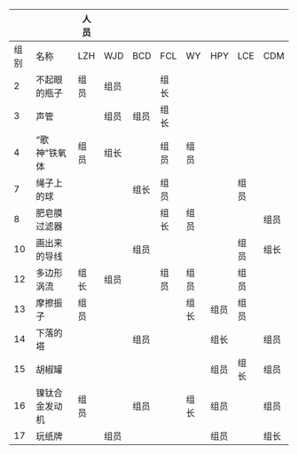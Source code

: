 |      |                | 人员 |      |      |      |      |      |      |      |
| ---- | -------------- | ---- | ---- | ---- | ---- | ---- | ---- | ---- | ---- |
| 组别 | 名称           | LZH  | WJD  | BCD  | FCL  | WY   | HPY  | LCE  | CDM  |
| 2    | 不起眼的瓶子   | 组员 | 组员 |      | 组长 |      |      |      |      |
| 3    | 声管           |      | 组员 | 组员 | 组长 |      |      |      |      |
| 4    | “歌神”铁氧体   | 组员 | 组长 |      | 组员 | 组员 |      |      |      |
| 7    | 绳子上的球     |      |      | 组长 | 组员 |      |      | 组员 |      |
| 8    | 肥皂膜过滤器   |      |      |      | 组长 | 组员 |      |      | 组员 |
| 10   | 画出来的导线   |      |      | 组员 |      |      |      | 组员 | 组长 |
| 12   | 多边形涡流     | 组长 | 组员 |      | 组员 | 组员 |      | 组员 |      |
| 13   | 摩擦振子       | 组员 |      |      |      | 组长 | 组员 | 组员 |      |
| 14   | 下落的塔       |      |      | 组员 |      |      | 组长 |      | 组员 |
| 15   | 胡椒罐         |      |      |      |      |      | 组员 | 组长 | 组员 |
| 16   | 镍钛合金发动机 | 组员 |      | 组员 |      | 组长 | 组员 |      | 组员 |
| 17   | 玩纸牌         |      | 组员 |      |      |      | 组员 |      | 组长 |
